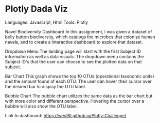 # Plotly Dada Viz
 
Languages: Javascript, Html
Tools: Plotly
 
Navel Biodiversity Dashboard
In this assignment, I was given a dataset of belly button biodiversity, which catalogs the microbes that colonize human navels, and to create a interactive dashboard to explore   that dataset.

Dropdown Menu
The landing page will start with the first Subject ID information as well as data visuals. The dropdown menu contains the Subject ID's that the user can choose to see the plotted data on that subject. 

Bar Chart
This graph shows the top 10 OTUs (operational taxonomic units) and the amount found of each OTU. The user can hover their cursor over the desired bar to display the OTU label.

Bubble Chart
The bubble chart utilizes the same data as the bar chart but with more color and different perspective. Hovering the cursor over a bubble will also show the OTU label.

Link to dashboard: https://wes90.github.io/Plotly-Challenge/
